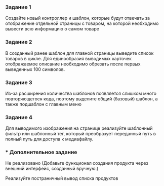 ### Задание 1
Создайте новый контроллер и шаблон, которые будут отвечать за отображение отдельной страницы с товаром, на которой 
необходимо вывести всю информацию о самом товаре

### Задание 2
В созданный ранее шаблон для главной страницы выведите список товаров в цикле. Для единообразия выводимых карточек
отображаемое описание необходимо обрезать после первых выведенных 100 символов.


### Задание 3
Из-за расширения количества шаблонов появляется слишком много повторяющегося кода, поэтому выделите общий (базовый)
шаблон, а также подшаблон с главным меню


### Задание 4
Для выводимого изображения на странице реализуйте шаблонный фильтр или шаблонный тег, который преобразует переданный 
путь в полный путь для доступа к медиафайлу.


### * Дополнительное задание
Не реализовано (Добавьте функционал создания продукта через внешний интерфейс, созданный вручную.)

Реализуйте постраничный вывод списка продуктов

